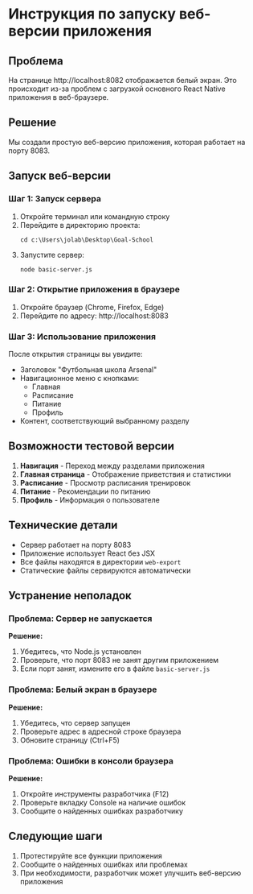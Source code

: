 # Инструкция по запуску веб-версии приложения

## Проблема

На странице http://localhost:8082 отображается белый экран. Это происходит из-за проблем с загрузкой основного React Native приложения в веб-браузере.

## Решение

Мы создали простую веб-версию приложения, которая работает на порту 8083.

## Запуск веб-версии

### Шаг 1: Запуск сервера

1. Откройте терминал или командную строку
2. Перейдите в директорию проекта:
   ```
   cd c:\Users\jolab\Desktop\Goal-School
   ```
3. Запустите сервер:
   ```
   node basic-server.js
   ```

### Шаг 2: Открытие приложения в браузере

1. Откройте браузер (Chrome, Firefox, Edge)
2. Перейдите по адресу: http://localhost:8083

### Шаг 3: Использование приложения

После открытия страницы вы увидите:

- Заголовок "Футбольная школа Arsenal"
- Навигационное меню с кнопками:
  - Главная
  - Расписание
  - Питание
  - Профиль
- Контент, соответствующий выбранному разделу

## Возможности тестовой версии

1. **Навигация** - Переход между разделами приложения
2. **Главная страница** - Отображение приветствия и статистики
3. **Расписание** - Просмотр расписания тренировок
4. **Питание** - Рекомендации по питанию
5. **Профиль** - Информация о пользователе

## Технические детали

- Сервер работает на порту 8083
- Приложение использует React без JSX
- Все файлы находятся в директории `web-export`
- Статические файлы сервируются автоматически

## Устранение неполадок

### Проблема: Сервер не запускается

**Решение:**

1. Убедитесь, что Node.js установлен
2. Проверьте, что порт 8083 не занят другим приложением
3. Если порт занят, измените его в файле `basic-server.js`

### Проблема: Белый экран в браузере

**Решение:**

1. Убедитесь, что сервер запущен
2. Проверьте адрес в адресной строке браузера
3. Обновите страницу (Ctrl+F5)

### Проблема: Ошибки в консоли браузера

**Решение:**

1. Откройте инструменты разработчика (F12)
2. Проверьте вкладку Console на наличие ошибок
3. Сообщите о найденных ошибках разработчику

## Следующие шаги

1. Протестируйте все функции приложения
2. Сообщите о найденных ошибках или проблемах
3. При необходимости, разработчик может улучшить веб-версию приложения
